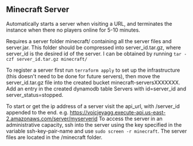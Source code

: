 ## Minecraft Server

Automatically starts a server when visiting a URL, and terminates the instance when there no players online for 5-10
 minutes.

Requires a server folder minecraft/ containing all the server files and server.jar. This folder should be compressed
 into server_id.tar.gz, where server_id is the desired id of the server. I can be obtained by running `tar -czf server_id.tar.gz minecraft/`

To register a server first run `terraform apply` to set up the infrastructure (this doesn't need to be done for future
 servers), then move the server_id.tar.gz file into the created bucket minecraft-serversXXXXXXX. Add an entry in the
 created dynamodb table Servers with id=server_id and server_status=stopped.

To start or get the ip address of a server visit the api_url, with /server_id appended to the end.
e.g. https://voicjeyagg.execute-api.us-east-2.amazonaws.com/server/myserverid
To access the server in an administrative capacity, ssh into the server using the key specified in the variable
 ssh-key-pair-name and use `sudo screen -r minecraft`. The server files are located in the /minecraft folder.
